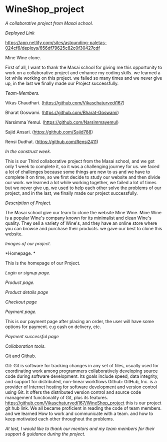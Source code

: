# WineShop_project
*A collaborative project from Masai school.*

*Deployed Link*

https://app.netlify.com/sites/astounding-paletas-024cf6/deploys/656df79625c82c0f30427cdf



Mine Wine clone.


First of all, I want to thank the Masai school for giving me this opportunity to work on a collaborative project and enhance my coding skills.
we learned a lot while working on this project. we failed so many times and we never give up, in the last we finally made our Project successfully.

*Team-Members.*

Vikas Chaudhari. (https://github.com/Vikaschaturvedi167)

Bharat Goswami. (https://github.com/Bharat-Goswami)

Narsimma Yemul. (https://github.com/Narsimmayemul)

Sajid Ansari. (https://github.com/Sajid788)

Rensi Dudhat. (https://github.com/Rensi2411)

*In the construct week.*

This is our Third collaborative project from the Masai school, and we got only 1 week to complete it, 
so it was a challenging journey for us. we faced a lot of challenges because some things are new to us and 
we have to complete it on time, so we first decide to study our website and then divide our work. we learned a lot while working together, 
we failed a lot of times but we never give up, we used to help each other solve the problems of our project, and in the last, we finally made our project successfully.

*Description of Project.*

The Masai school give our team to clone the website Mine Wine. 
Mine Wine is a popular Wine's company known for its minimalist and clean Wine's quality. They sell a variety of Wine's, and they have an online store where you can browse and purchase their products.
we gave our best to clone this website.

*Images of our project.*

*Homepage. *

This is the homepage of our Project. 



*Login or signup page.*



*Product page.*



*Product details page*



*Checkout page*



*Payment page.*

This is our payment page after placing an order, the user will have some options for payment. e.g cash on delivery, etc.


*Payment successful page*



*Collaboration tools.*

Git and Github.

Git: Git is software for tracking changes in any set of files, usually used for coordinating work among programmers collaboratively developing source code during software development. Its goals include speed, data integrity, and support for distributed, non-linear workflows
Github: GitHub, Inc. is a provider of Internet hosting for software development and version control using Git. It offers the distributed version control and source code management functionality of Git, plus its features.
https://github.com/Vikaschaturvedi167/WineShop_project this is our project git hub link.
We all became proficient in reading the code of team members. and we learned How to work and communicate with a team. and how to keep motivated each other throughout the problems.


*At last, I would like to thank our mentors and my team members for their support & guidance during the project.*

